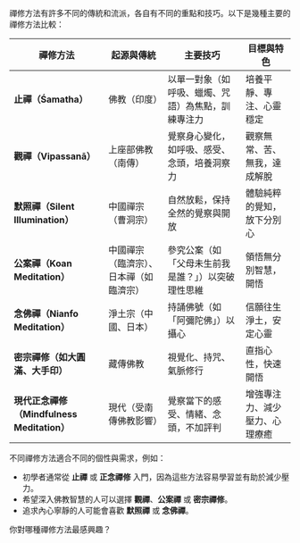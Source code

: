 禪修方法有許多不同的傳統和流派，各自有不同的重點和技巧。以下是幾種主要的禪修方法比較：

| **禪修方法** | **起源與傳統** | **主要技巧** | **目標與特色** |
|-------------|---------------|--------------|----------------|
| **止禪（Śamatha）** | 佛教（印度） | 以單一對象（如呼吸、蠟燭、咒語）為焦點，訓練專注力 | 培養平靜、專注、心靈穩定 |
| **觀禪（Vipassanā）** | 上座部佛教（南傳） | 覺察身心變化，如呼吸、感受、念頭，培養洞察力 | 觀察無常、苦、無我，達成解脫 |
| **默照禪（Silent Illumination）** | 中國禪宗（曹洞宗） | 自然放鬆，保持全然的覺察與開放 | 體驗純粹的覺知，放下分別心 |
| **公案禪（Koan Meditation）** | 中國禪宗（臨濟宗）、日本禪（如臨濟宗） | 參究公案（如「父母未生前我是誰？」）以突破理性思維 | 領悟無分別智慧，開悟 |
| **念佛禪（Nianfo Meditation）** | 淨土宗（中國、日本） | 持誦佛號（如「阿彌陀佛」）以攝心 | 信願往生淨土，安定心靈 |
| **密宗禪修（如大圓滿、大手印）** | 藏傳佛教 | 視覺化、持咒、氣脈修行 | 直指心性，快速開悟 |
| **現代正念禪修（Mindfulness Meditation）** | 現代（受南傳佛教影響） | 覺察當下的感受、情緒、念頭，不加評判 | 增強專注力、減少壓力、心理療癒 |

不同禪修方法適合不同的個性與需求，例如：
- 初學者通常從 **止禪** 或 **正念禪修** 入門，因為這些方法容易學習並有助於減少壓力。
- 希望深入佛教智慧的人可以選擇 **觀禪**、**公案禪** 或 **密宗禪修**。
- 追求內心寧靜的人可能會喜歡 **默照禪** 或 **念佛禪**。

你對哪種禪修方法最感興趣？
